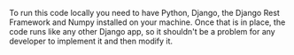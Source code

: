To run this code locally you need to have Python, Django, the Django Rest Framework and Numpy installed on your machine. Once that is in place, the code runs like any other Django app, so it shouldn't be a problem for any developer to implement it and then modify it.
